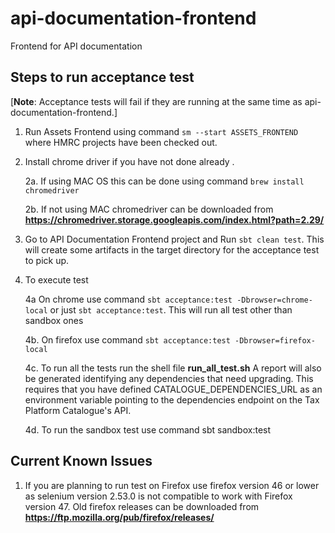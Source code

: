# api-documentation-frontend

Frontend for API documentation

## Steps to run acceptance test

[**Note**: Acceptance tests will fail if they are running at the same time as api-documentation-frontend.]

1. Run Assets Frontend using command ```sm --start ASSETS_FRONTEND``` where HMRC projects have been checked out.

2. Install chrome driver if you have not done already .

   2a. If using MAC OS this can be done using command ```brew install chromedriver```
   
   2b. If not using MAC chromedriver can be downloaded from **https://chromedriver.storage.googleapis.com/index.html?path=2.29/**
   
3. Go to API Documentation Frontend project and Run ```sbt clean test```. This will create some artifacts in the target directory for the acceptance
   test to pick up.
   
4. To execute test
   
   4a  On chrome use command ```sbt acceptance:test -Dbrowser=chrome-local``` or just ```sbt acceptance:test```. This will run all test other than sandbox ones
   
   4b. On firefox use command ```sbt acceptance:test -Dbrowser=firefox-local```
   
   4c. To run all the tests run the shell file **run_all_test.sh**
       A report will also be generated identifying any dependencies that need upgrading. This requires that
       you have defined CATALOGUE_DEPENDENCIES_URL as an environment variable pointing to the dependencies
       endpoint on the Tax Platform Catalogue's API.   

   4d. To run the sandbox test use command sbt sandbox:test
   
   

## Current Known Issues

1. If you are planning to run test on Firefox use firefox version 46 or lower as selenium version 2.53.0 is not compatible to work with Firefox version 47. Old firefox
   releases can be downloaded from **https://ftp.mozilla.org/pub/firefox/releases/**
